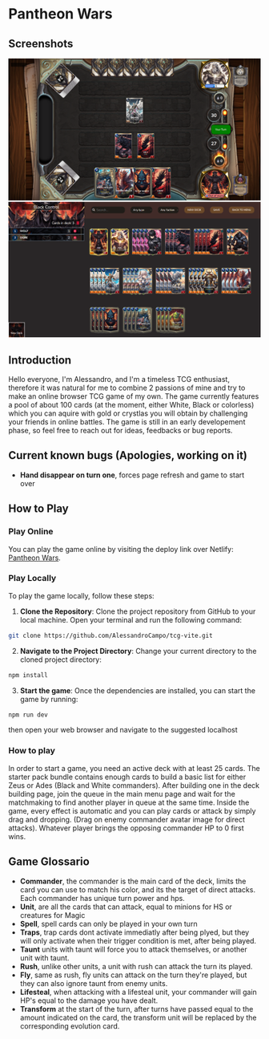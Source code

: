 
# Pantheon Wars

## Screenshots

![Screenshot 1](public/screenshots/screenshot2.png)
![Screenshot 2](public/screenshots/screenshot1.png)


## Introduction

Hello everyone, I'm Alessandro, and I'm a timeless TCG enthusiast, therefore it was natural for me to combine 2 passions of mine and try to make an online browser TCG game of my own. The game currently features a pool of about 100 cards (at the moment, either White, Black or colorless) which you can aquire with gold or crystlas you will obtain by challenging your friends in online battles. 
The game is still in an early developement phase, so feel free to reach out for ideas, feedbacks or bug reports.

## Current known bugs (Apologies, working on it)

- **Hand disappear on turn one**, forces page refresh and game to start over

## How to Play

### Play Online

You can play the game online by visiting the deploy link over Netlify: [Pantheon Wars](https://pantheonwars.netlify.app/#/).

### Play Locally

To play the game locally, follow these steps:

1. **Clone the Repository**: Clone the project repository from GitHub to your local machine. Open your terminal and run the following command:

  ```bash
git clone https://github.com/AlessandroCampo/tcg-vite.git
```


2. **Navigate to the Project Directory**: Change your current directory to the cloned project directory:

```bash
npm install
```

3. **Start the game**: Once the dependencies are installed, you can start the game by running:
```bash
npm run dev
```
then open your web browser and navigate to the suggested localhost

### How to play

In order to start a game, you need an active deck with at least 25 cards. The starter pack bundle contains enough cards to build a basic list for either Zeus or Ades (Black and White commanders).
After building one in the deck building page, join the queue in the main menu page and wait for the matchmaking to find another player in queue at the same time.
Inside the game, every effect is automatic and you can play cards or attack by simply drag and dropping. (Drag on enemy commander avatar image for direct attacks).
Whatever player brings the opposing commander HP to 0 first wins.


## Game Glossario

- **Commander**, the commander is the main card of the deck, limits the card you can use to match his color, and its the target of direct attacks. Each commander has unique turn power and hps.
- **Unit**, are all the cards that can attack, equal to minions for HS or creatures for Magic
- **Spell**, spell cards can only be played in your own turn
- **Traps**, trap cards dont activate immediatly after being plyed, but they will only activate when their trigger condition is met, after being played.
- **Taunt** units with taunt will force you to attack themselves, or another unit with taunt.
- **Rush**, unlike other units, a unit with rush can attack the turn its played.
- **Fly**, same as rush, fly units can attack on the turn they're played, but they can also ignore taunt from enemy units.
-  **Lifesteal**, when attacking with a lifesteal unit, your commander will gain HP's equal to the damage  you have dealt.
- **Transform** at the start of the turn, after turns have  passed equal to the amount indicated on the card, the transform unit will be replaced by the corresponding evolution card.





